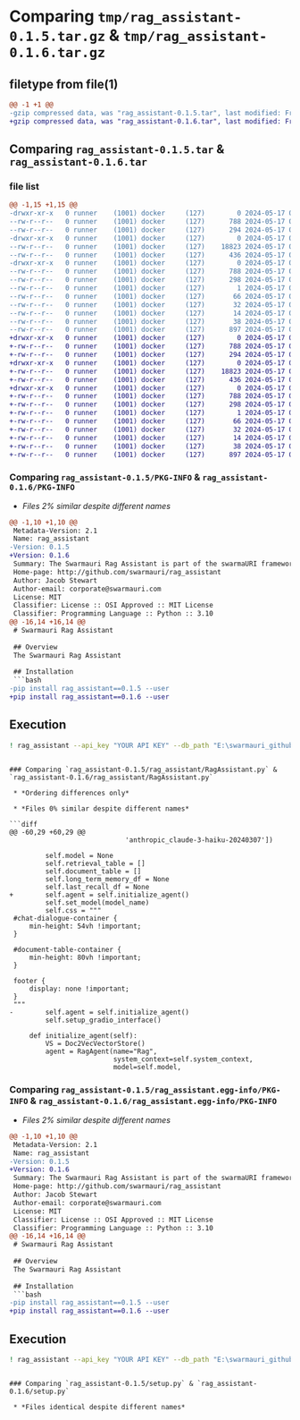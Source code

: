 # Comparing `tmp/rag_assistant-0.1.5.tar.gz` & `tmp/rag_assistant-0.1.6.tar.gz`

## filetype from file(1)

```diff
@@ -1 +1 @@
-gzip compressed data, was "rag_assistant-0.1.5.tar", last modified: Fri May 17 03:39:12 2024, max compression
+gzip compressed data, was "rag_assistant-0.1.6.tar", last modified: Fri May 17 03:49:42 2024, max compression
```

## Comparing `rag_assistant-0.1.5.tar` & `rag_assistant-0.1.6.tar`

### file list

```diff
@@ -1,15 +1,15 @@
-drwxr-xr-x   0 runner    (1001) docker     (127)        0 2024-05-17 03:39:12.882539 rag_assistant-0.1.5/
--rw-r--r--   0 runner    (1001) docker     (127)      788 2024-05-17 03:39:12.882539 rag_assistant-0.1.5/PKG-INFO
--rw-r--r--   0 runner    (1001) docker     (127)      294 2024-05-17 03:39:01.000000 rag_assistant-0.1.5/README.md
-drwxr-xr-x   0 runner    (1001) docker     (127)        0 2024-05-17 03:39:12.882539 rag_assistant-0.1.5/rag_assistant/
--rw-r--r--   0 runner    (1001) docker     (127)    18823 2024-05-17 03:39:01.000000 rag_assistant-0.1.5/rag_assistant/RagAssistant.py
--rw-r--r--   0 runner    (1001) docker     (127)      436 2024-05-17 03:39:01.000000 rag_assistant-0.1.5/rag_assistant/__init__.py
-drwxr-xr-x   0 runner    (1001) docker     (127)        0 2024-05-17 03:39:12.882539 rag_assistant-0.1.5/rag_assistant.egg-info/
--rw-r--r--   0 runner    (1001) docker     (127)      788 2024-05-17 03:39:12.000000 rag_assistant-0.1.5/rag_assistant.egg-info/PKG-INFO
--rw-r--r--   0 runner    (1001) docker     (127)      298 2024-05-17 03:39:12.000000 rag_assistant-0.1.5/rag_assistant.egg-info/SOURCES.txt
--rw-r--r--   0 runner    (1001) docker     (127)        1 2024-05-17 03:39:12.000000 rag_assistant-0.1.5/rag_assistant.egg-info/dependency_links.txt
--rw-r--r--   0 runner    (1001) docker     (127)       66 2024-05-17 03:39:12.000000 rag_assistant-0.1.5/rag_assistant.egg-info/entry_points.txt
--rw-r--r--   0 runner    (1001) docker     (127)       32 2024-05-17 03:39:12.000000 rag_assistant-0.1.5/rag_assistant.egg-info/requires.txt
--rw-r--r--   0 runner    (1001) docker     (127)       14 2024-05-17 03:39:12.000000 rag_assistant-0.1.5/rag_assistant.egg-info/top_level.txt
--rw-r--r--   0 runner    (1001) docker     (127)       38 2024-05-17 03:39:12.882539 rag_assistant-0.1.5/setup.cfg
--rw-r--r--   0 runner    (1001) docker     (127)      897 2024-05-17 03:39:01.000000 rag_assistant-0.1.5/setup.py
+drwxr-xr-x   0 runner    (1001) docker     (127)        0 2024-05-17 03:49:42.332821 rag_assistant-0.1.6/
+-rw-r--r--   0 runner    (1001) docker     (127)      788 2024-05-17 03:49:42.332821 rag_assistant-0.1.6/PKG-INFO
+-rw-r--r--   0 runner    (1001) docker     (127)      294 2024-05-17 03:49:30.000000 rag_assistant-0.1.6/README.md
+drwxr-xr-x   0 runner    (1001) docker     (127)        0 2024-05-17 03:49:42.332821 rag_assistant-0.1.6/rag_assistant/
+-rw-r--r--   0 runner    (1001) docker     (127)    18823 2024-05-17 03:49:30.000000 rag_assistant-0.1.6/rag_assistant/RagAssistant.py
+-rw-r--r--   0 runner    (1001) docker     (127)      436 2024-05-17 03:49:30.000000 rag_assistant-0.1.6/rag_assistant/__init__.py
+drwxr-xr-x   0 runner    (1001) docker     (127)        0 2024-05-17 03:49:42.332821 rag_assistant-0.1.6/rag_assistant.egg-info/
+-rw-r--r--   0 runner    (1001) docker     (127)      788 2024-05-17 03:49:42.000000 rag_assistant-0.1.6/rag_assistant.egg-info/PKG-INFO
+-rw-r--r--   0 runner    (1001) docker     (127)      298 2024-05-17 03:49:42.000000 rag_assistant-0.1.6/rag_assistant.egg-info/SOURCES.txt
+-rw-r--r--   0 runner    (1001) docker     (127)        1 2024-05-17 03:49:42.000000 rag_assistant-0.1.6/rag_assistant.egg-info/dependency_links.txt
+-rw-r--r--   0 runner    (1001) docker     (127)       66 2024-05-17 03:49:42.000000 rag_assistant-0.1.6/rag_assistant.egg-info/entry_points.txt
+-rw-r--r--   0 runner    (1001) docker     (127)       32 2024-05-17 03:49:42.000000 rag_assistant-0.1.6/rag_assistant.egg-info/requires.txt
+-rw-r--r--   0 runner    (1001) docker     (127)       14 2024-05-17 03:49:42.000000 rag_assistant-0.1.6/rag_assistant.egg-info/top_level.txt
+-rw-r--r--   0 runner    (1001) docker     (127)       38 2024-05-17 03:49:42.336821 rag_assistant-0.1.6/setup.cfg
+-rw-r--r--   0 runner    (1001) docker     (127)      897 2024-05-17 03:49:30.000000 rag_assistant-0.1.6/setup.py
```

### Comparing `rag_assistant-0.1.5/PKG-INFO` & `rag_assistant-0.1.6/PKG-INFO`

 * *Files 2% similar despite different names*

```diff
@@ -1,10 +1,10 @@
 Metadata-Version: 2.1
 Name: rag_assistant
-Version: 0.1.5
+Version: 0.1.6
 Summary: The Swarmauri Rag Assistant is part of the swarmaURI framework.
 Home-page: http://github.com/swarmauri/rag_assistant
 Author: Jacob Stewart
 Author-email: corporate@swarmauri.com
 License: MIT
 Classifier: License :: OSI Approved :: MIT License
 Classifier: Programming Language :: Python :: 3.10
@@ -16,14 +16,14 @@
 # Swarmauri Rag Assistant
 
 ## Overview
 The Swarmauri Rag Assistant
 
 ## Installation
 ```bash
-pip install rag_assistant==0.1.5 --user
+pip install rag_assistant==0.1.6 --user
 ```
 
 ## Execution
 ```bash
 ! rag_assistant --api_key "YOUR API KEY" --db_path "E:\swarmauri_github/prompt_responses.db" --system_context "You are a helpful assistant."
 ```
```

### Comparing `rag_assistant-0.1.5/rag_assistant/RagAssistant.py` & `rag_assistant-0.1.6/rag_assistant/RagAssistant.py`

 * *Ordering differences only*

 * *Files 0% similar despite different names*

```diff
@@ -60,29 +60,29 @@
                             'anthropic_claude-3-haiku-20240307'])
             
         self.model = None
         self.retrieval_table = []
         self.document_table = []
         self.long_term_memory_df = None
         self.last_recall_df = None
+        self.agent = self.initialize_agent()
         self.set_model(model_name)
         self.css = """
 #chat-dialogue-container {
     min-height: 54vh !important;
 }
 
 #document-table-container {
     min-height: 80vh !important;
 }
 
 footer {
     display: none !important;
 }
 """
-        self.agent = self.initialize_agent()
         self.setup_gradio_interface()
         
     def initialize_agent(self):
         VS = Doc2VecVectorStore()
         agent = RagAgent(name="Rag", 
                          system_context=self.system_context, 
                          model=self.model,
```

### Comparing `rag_assistant-0.1.5/rag_assistant.egg-info/PKG-INFO` & `rag_assistant-0.1.6/rag_assistant.egg-info/PKG-INFO`

 * *Files 2% similar despite different names*

```diff
@@ -1,10 +1,10 @@
 Metadata-Version: 2.1
 Name: rag_assistant
-Version: 0.1.5
+Version: 0.1.6
 Summary: The Swarmauri Rag Assistant is part of the swarmaURI framework.
 Home-page: http://github.com/swarmauri/rag_assistant
 Author: Jacob Stewart
 Author-email: corporate@swarmauri.com
 License: MIT
 Classifier: License :: OSI Approved :: MIT License
 Classifier: Programming Language :: Python :: 3.10
@@ -16,14 +16,14 @@
 # Swarmauri Rag Assistant
 
 ## Overview
 The Swarmauri Rag Assistant
 
 ## Installation
 ```bash
-pip install rag_assistant==0.1.5 --user
+pip install rag_assistant==0.1.6 --user
 ```
 
 ## Execution
 ```bash
 ! rag_assistant --api_key "YOUR API KEY" --db_path "E:\swarmauri_github/prompt_responses.db" --system_context "You are a helpful assistant."
 ```
```

### Comparing `rag_assistant-0.1.5/setup.py` & `rag_assistant-0.1.6/setup.py`

 * *Files identical despite different names*

